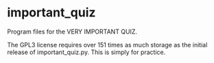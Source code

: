 # important_quiz
Program files for the VERY IMPORTANT QUIZ. 

The GPL3 license requires over 151 times as much storage as the initial release of important_quiz.py. This is simply for practice.
